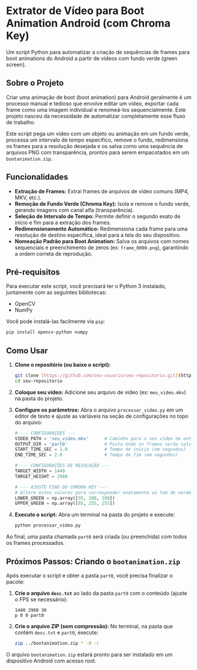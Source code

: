 # Extrator de Vídeo para Boot Animation Android (com Chroma Key)

Um script Python para automatizar a criação de sequências de frames para boot animations do Android a partir de vídeos com fundo verde (green screen).

## Sobre o Projeto

Criar uma animação de boot (boot animation) para Android geralmente é um processo manual e tedioso que envolve editar um vídeo, exportar cada frame como uma imagem individual e renomeá-los sequencialmente. Este projeto nasceu da necessidade de automatizar completamente esse fluxo de trabalho.

Este script pega um vídeo com um objeto ou animação em um fundo verde, processa um intervalo de tempo específico, remove o fundo, redimensiona os frames para a resolução desejada e os salva como uma sequência de arquivos PNG com transparência, prontos para serem empacotados em um `bootanimation.zip`.

## Funcionalidades

- **Extração de Frames:** Extrai frames de arquivos de vídeo comuns (MP4, MKV, etc.).
- **Remoção de Fundo Verde (Chroma Key):** Isola e remove o fundo verde, gerando imagens com canal alfa (transparência).
- **Seleção de Intervalo de Tempo:** Permite definir o segundo exato de início e fim para a extração dos frames.
- **Redimensionamento Automático:** Redimensiona cada frame para uma resolução de destino específica, ideal para a tela do seu dispositivo.
- **Nomeação Padrão para Boot Animation:** Salva os arquivos com nomes sequenciais e preenchimento de zeros (ex: `frame_0000.png`), garantindo a ordem correta de reprodução.

## Pré-requisitos

Para executar este script, você precisará ter o Python 3 instalado, juntamente com as seguintes bibliotecas:

- OpenCV
- NumPy

Você pode instalá-las facilmente via `pip`:
```bash
pip install opencv-python numpy
```

## Como Usar

1. **Clone o repositório (ou baixe o script):**
   ```bash
   git clone [https://github.com/seu-usuario/seu-repositorio.git](https://github.com/seu-usuario/seu-repositorio.git)
   cd seu-repositorio
   ```

2. **Coloque seu vídeo:**
   Adicione seu arquivo de vídeo (ex: `meu_video.mkv`) na pasta do projeto.

3. **Configure os parâmetros:**
   Abra o arquivo `processar_video.py` em um editor de texto e ajuste as variáveis na seção de configurações no topo do arquivo:

   ```python
   # --- CONFIGURAÇÕES ---
   VIDEO_PATH = 'seu_video.mkv'      # Caminho para o seu vídeo de entrada
   OUTPUT_DIR = 'part0'              # Pasta onde os frames serão salvos (padrão para boot animations)
   START_TIME_SEC = 1.0              # Tempo de início (em segundos)
   END_TIME_SEC = 2.0                # Tempo de fim (em segundos)

   # --- CONFIGURAÇÕES DE RESOLUÇÃO ---
   TARGET_WIDTH = 1440
   TARGET_HEIGHT = 2960

   # --- AJUSTE FINO DO CHROMA KEY ---
   # Altere estes valores para corresponder exatamente ao tom de verde do seu vídeo
   LOWER_GREEN = np.array([35, 100, 100])
   UPPER_GREEN = np.array([85, 255, 255])
   ```

4. **Execute o script:**
   Abra um terminal na pasta do projeto e execute:
   ```bash
   python processar_video.py
   ```

Ao final, uma pasta chamada `part0` será criada (ou preenchida) com todos os frames processados.

## Próximos Passos: Criando o `bootanimation.zip`

Após executar o script e obter a pasta `part0`, você precisa finalizar o pacote:

1. **Crie o arquivo `desc.txt`** ao lado da pasta `part0` com o conteúdo (ajuste o FPS se necessário):
   ```
   1440 2960 30
   p 0 0 part0
   ```

2. **Crie o arquivo ZIP (sem compressão):**
   No terminal, na pasta que contém `desc.txt` e `part0`, execute:
   ```bash
   zip ../bootanimation.zip * -0 -r
   ```
O arquivo `bootanimation.zip` estará pronto para ser instalado em um dispositivo Android com acesso root.

